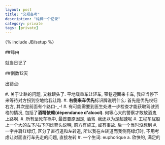 ```yaml
---
layout: post
title: "交规备考"
description: "纯粹一个记录"
category: private
tags: [private]
---
```

{% include JB/setup %}

##缘由

就当日记了

##倒数12天

出错点: 

#. 关于让路的问题, 又栽跟头了. 平地载重车让轻车, 窄巷迎面来卡车, 我应当停下来等待对方拐到空地给我让路.
#. **右侧来车优先**标识牌说明什么: 首先是优先权归右方, 其次是前面有个路口-_-!
#. 有可能需要到医生处进一步检查才能获取驾驶资格的情况, 包括了**酒精依赖(dépendance d'alcool)**. 何等心大的警察才敢放酒鬼上路啊.
#. 所有至死车祸中, 最首要原因是, 酒驾. 我还以为是超速呢
#. 工程车屁股上一个大的左下/右下闪烁箭头说明, 前方有施工, 或有事故. 后一个当时没想到
#. 一字并肩红绿灯, 区分了直行道和左转道, 所以我在左转道而我侧亮绿灯时, 不用考虑让对面直行车先走的问题, 直接左转
#. 一个生词: euphorique a. 欣快的, 满足的